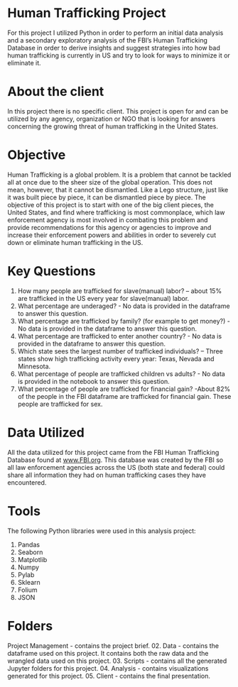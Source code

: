 # Human Trafficking Project
For this project I utilized Python in order to perform an initial data analysis and a secondary exploratory analysis of the FBI’s Human Trafficking Database in order to derive insights and suggest strategies into how bad human trafficking is currently in US and try to look for ways to minimize it or eliminate it.
# About the client
In this project there is no specific client. This project is open for and can be utilized by any agency, organization or NGO that is looking for answers concerning the growing threat of human trafficking in the United States. 
# Objective
Human Trafficking is a global problem. It is a problem that cannot be tackled all at once due to the sheer size of the global operation. This does not mean, however, that it cannot be dismantled. Like a Lego structure, just like it was built piece by piece, it can be dismantled piece by piece. The objective of this project is to start with one of the big client pieces, the United States, and find where trafficking is most commonplace, which law enforcement agency is most involved in combating this problem and provide recommendations for this agency or agencies to improve and increase their enforcement powers and abilities in order to severely cut down or eliminate human trafficking in the US.
# Key Questions
1.	How many people are trafficked for slave(manual) labor? – about 15% are trafficked in the US every year for slave(manual) labor.
2.	What percentage are underaged? - No data is provided in the dataframe to answer this question.
3.	What percentage are trafficked by family? (for example to get money?) - No data is provided in the dataframe to answer this question.
4.	What percentage are trafficked to enter another country? - No data is provided in the dataframe to answer this question.
5.	Which state sees the largest number of trafficked individuals? – Three states show high trafficking activity every year: Texas, Nevada and Minnesota.
6.	What percentage of people are trafficked children vs adults? - No data is provided in the notebook to answer this question.
7.	What percentage of people are trafficked for financial gain? -About 82% of the people in the FBI dataframe are trafficked for financial gain. These people are trafficked for sex.
# Data Utilized
All the data utilized for this project came from the FBI Human Trafficking Database found at www.FBI.org.  This database was created by the FBI so all law enforcement agencies across the US (both state and federal) could share all information they had on human trafficking cases they have encountered.
# Tools
The following Python libraries were used in this analysis project:
1.	Pandas
2.	Seaborn
3.	Matplotlib
4.	Numpy
5.	Pylab
6.	Sklearn
7.	Folium
8.	JSON
# Folders
Project Management - contains the project brief.
02. Data - contains the dataframe used on this project. It contains both the raw data and the wrangled data used on this project.
03. Scripts - contains all the generated Jupyter folders for this project.
04. Analysis - contains visualizations generated for this project.
05. Client - contains the final presentation.
